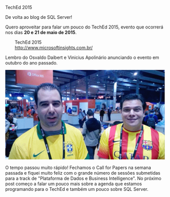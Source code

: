 <a link='https://blogs.msdn.microsoft.com/fcatae/2015/02/11/teched-2015/'>TechEd 2015</a>
<p>De volta ao blog de SQL Server!</p>
<p>Quero aproveitar para falar um pouco do TechEd 2015, evento que ocorrer&aacute; nos dias <strong>20 e 21 de maio de 2015</strong>.</p>
<p style="padding-left: 30px">TechEd 2015<br /><a href="http://www.microsoftinsights.com.br/">http://www.microsoftinsights.com.br/</a></p>
<p>Lembro do Osvaldo Daibert e Vinicius Apolin&aacute;rio anunciando o evento em outubro do ano passado.</p>
<p><a href="https://channel9.msdn.com/Blogs/Brasil-Desenvolvimento/Prepara-se"><img src="images\7080.teched2015.png" alt="" border="0" /></a></p>
<p>O tempo passou muito r&aacute;pido! Fechamos o Call for Papers na semana passada e fiquei muito feliz com o grande n&uacute;mero de sess&otilde;es submetidas para a track de "Plataforma de Dados e Business Intelligence". No pr&oacute;ximo post come&ccedil;o a falar um pouco mais sobre a agenda que estamos programando para o TechEd e tamb&eacute;m um pouco sobre SQL Server.</p>
